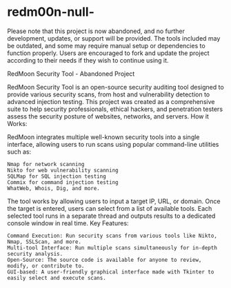 # redm00n-null-
Please note that this project is now abandoned, and no further development, updates, or support will be provided. The tools included may be outdated, and some may require manual setup or dependencies to function properly. Users are encouraged to fork and update the project according to their needs if they wish to continue using it.


RedMoon Security Tool - Abandoned Project

RedMoon Security Tool is an open-source security auditing tool designed to provide various security scans, from host and vulnerability detection to advanced injection testing. This project was created as a comprehensive suite to help security professionals, ethical hackers, and penetration testers assess the security posture of websites, networks, and servers.
How it Works:

RedMoon integrates multiple well-known security tools into a single interface, allowing users to run scans using popular command-line utilities such as:

    Nmap for network scanning
    Nikto for web vulnerability scanning
    SQLMap for SQL injection testing
    Commix for command injection testing
    WhatWeb, Whois, Dig, and more.

The tool works by allowing users to input a target IP, URL, or domain. Once the target is entered, users can select from a list of available tools. Each selected tool runs in a separate thread and outputs results to a dedicated console window in real time.
Key Features:

    Command Execution: Run security scans from various tools like Nikto, Nmap, SSLScan, and more.
    Multi-tool Interface: Run multiple scans simultaneously for in-depth security analysis.
    Open-Source: The source code is available for anyone to review, modify, or contribute to.
    GUI-based: A user-friendly graphical interface made with Tkinter to easily select and execute scans.
